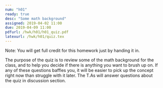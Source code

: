 ```yaml
---
num: "h01"
ready: true
desc: "Some math background"
assigned: 2019-04-02 11:00
due: 2019-04-09 11:00
pdfurl: /hwk/h01/h01_quiz.pdf
latexurl: /hwk/h01/quiz.tex
---
```


Note: You will get full credit for this homework just by handing it in.

The purpose of the quiz is to review some of the math background
for the class, and to help you decide if there is anything you want to
brush up on.  If any of these questions baffles you,
it will be easier to pick up the concept right now than struggle with it
later.  The T.As will answer questions about the quiz in discussion section.


